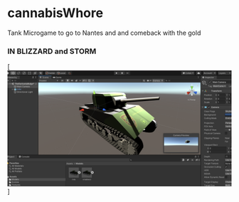 # cannabisWhore

Tank Microgame to go to Nantes and and comeback with the gold

### IN BLIZZARD and STORM


[![in blizzard and storm ... ](https://raw.githubusercontent.com/rgarro/cannabisWhore/main/ma4tankgame.png)]